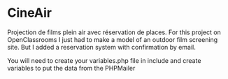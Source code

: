 # CineAir
Projection de films plein air avec réservation de places. 
For this project on OpenClassrooms I just had to make a model of an outdoor film screening site.
But I added a reservation system with confirmation by email.

You will need to create your variables.php file in include and create variables to put the data from the PHPMailer
